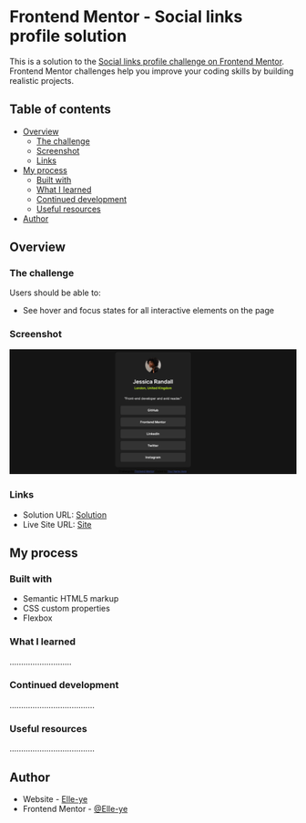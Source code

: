 # Frontend Mentor - Social links profile solution

This is a solution to the [Social links profile challenge on Frontend Mentor](https://www.frontendmentor.io/challenges/social-links-profile-UG32l9m6dQ). Frontend Mentor challenges help you improve your coding skills by building realistic projects. 

## Table of contents

- [Overview](#overview)
  - [The challenge](#the-challenge)
  - [Screenshot](#screenshot)
  - [Links](#links)
- [My process](#my-process)
  - [Built with](#built-with)
  - [What I learned](#what-i-learned)
  - [Continued development](#continued-development)
  - [Useful resources](#useful-resources)
- [Author](#author)

## Overview

### The challenge

Users should be able to:

- See hover and focus states for all interactive elements on the page

### Screenshot

![](./assets/images/Screenshot%20-%20Social%20links%20profile.png)

### Links

- Solution URL: [Solution](https://github.com/Elle-ye/Social-links-profile)
- Live Site URL: [Site](https://elle-ye.github.io/Social-links-profile/)

## My process

### Built with

- Semantic HTML5 markup
- CSS custom properties
- Flexbox

### What I learned

...........................

### Continued development

.....................................

### Useful resources
.....................................

## Author

- Website - [Elle-ye](https://github.com/Elle-ye)
- Frontend Mentor - [@Elle-ye](https://www.frontendmentor.io/profile/Elle-ye)